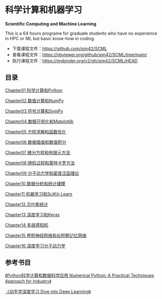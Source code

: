 # 科学计算和机器学习

**Scientific Computing and Machine Learning**

This is a 64 hours programe for graduate students who have no experience in HPC or ML but basic know-how in coding.

* 下载课程文件：https://github.com/sim42/SCML
* 查看课程文件：https://nbviewer.org/github/sim42/SCML/tree/main/
* 执行课程文件：https://mybinder.org/v2/gh/sim42/SCML/HEAD

## 目录

[Chapter01 科学计算和Python](Chapter01/chapter01.ipynb)

[Chapter02 数值计算和NumPy](Chapter02/chapter02.ipynb)

[Chapter03 符号计算和SymPy](Chapter03/chapter03.ipynb)

[Chapter04 数据可视化和Matplotlib](Chapter04/chapter04.ipynb)

[Chapter05 方程求解和函数优化](Chapter05/chapter05.ipynb)

[Chapter06 数据插值和数值积分](Chapter06/chapter06.ipynb)

[Chapter07 微分方程和有限元方法](Chapter07/chapter07.ipynb)

[Chapter08 随机过程和蒙特卡罗方法](Chapter08/chapter08.ipynb)

[Chapter09 分子动力学和密度泛函理论](Chapter09/chapter09.ipynb)

[Chapter10 数据分析和统计建模](Chapter10/chapter10.ipynb)

[Chapter11 机器学习和SciKit-Learn](Chapter11/chapter11.ipynb)

[Chapter12 贝叶斯统计](Chapter12/chapter12.ipynb)

[Chapter13 深度学习和Keras](Chapter13/chapter13.ipynb)

[Chapter14 多层感知机](Chapter14/chapter14.ipynb)

[Chapter15 卷积神经网络和长短期记忆网络](Chapter15/chapter15.ipynb)

[Chapter16 深度学习分子动力学](Chapter16/chapter16.ipynb)

## 参考书目

[《Python科学计算和数据科学应用 Numerical Python: A Practical Techniques Approach for Industry》](http://product.dangdang.com/28974447.html)

[《动手学深度学习 Dive into Deep Learning》](https://item.jd.com/47908427478.html)
